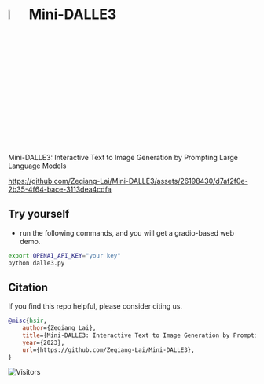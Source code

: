# <img src="https://github.com/Zeqiang-Lai/Mini-DALLE3/assets/26198430/94d7ca03-eded-4fed-93a5-547d869f4717" style="width: 7%"> Mini-DALLE3

Mini-DALLE3: Interactive Text to Image Generation by Prompting Large Language Models


https://github.com/Zeqiang-Lai/Mini-DALLE3/assets/26198430/d7af2f0e-2b35-4f64-bace-3113dea4cdfa

## Try yourself

- run the following commands, and you will get a gradio-based web demo.

```bash
export OPENAI_API_KEY="your key"
python dalle3.py
```


## Citation

If you find this repo helpful, please consider citing us.

```bibtex
@misc{hsir,
    author={Zeqiang Lai},
    title={Mini-DALLE3: Interactive Text to Image Generation by Prompting Large Language Models},
    year={2023},
    url={https://github.com/Zeqiang-Lai/Mini-DALLE3},
}
```

![Visitors](https://api.visitorbadge.io/api/visitors?path=https%3A%2F%2Fgithub.com%2FZeqiang-Lai%2FMini-DALLE3&countColor=%23263759&style=flat)
